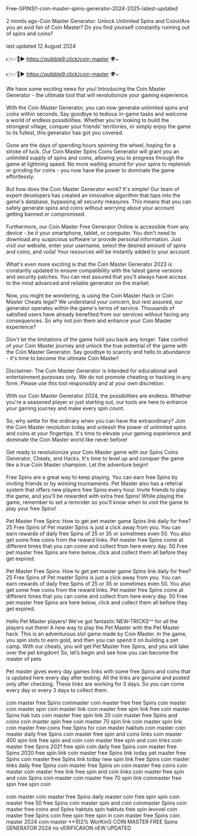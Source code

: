 Free-SPINS!!-coin-master-spins-generator-2024-2025-latest-updated
<br>
<br>2 mimits ago-Coin Master Generator: Unlock Unlimited Spins and Coins!Are you an avid fan of Coin Master? Do you find yourself constantly running out of spins and coins?
<br>
<br>last updated 12 August 2024
<br>
<br>👉✅🔴► https://quibble9.click/coin-master 🌍~
<br>
<br>👉✅🔴► https://quibble9.click/coin-master 🌍~
<br>
<br>We have some exciting news for you! Introducing the Coin Master Generator - the ultimate tool that will revolutionize your gaming experience.
<br>
<br>With the Coin Master Generator, you can now generate unlimited spins and coins within seconds. Say goodbye to tedious in-game tasks and welcome a world of endless possibilities. Whether you're looking to build the strongest village, conquer your friends' territories, or simply enjoy the game to its fullest, this generator has got you covered.
<br>
<br>Gone are the days of spending hours spinning the wheel, hoping for a stroke of luck. Our Coin Master Spins Coins Generator will grant you an unlimited supply of spins and coins, allowing you to progress through the game at lightning speed. No more waiting around for your spins to replenish or grinding for coins - you now have the power to dominate the game effortlessly.
<br>
<br>But how does the Coin Master Generator work? It's simple! Our team of expert developers has created an innovative algorithm that taps into the game's database, bypassing all security measures. This means that you can safely generate spins and coins without worrying about your account getting banned or compromised.
<br>
<br>Furthermore, our Coin Master Free Generator Online is accessible from any device - be it your smartphone, tablet, or computer. You don't need to download any suspicious software or provide personal information. Just visit our website, enter your username, select the desired amount of spins and coins, and voila! Your resources will be instantly added to your account.
<br>
<br>What's even more exciting is that the Coin Master Generator 2023 is constantly updated to ensure compatibility with the latest game versions and security patches. You can rest assured that you'll always have access to the most advanced and reliable generator on the market.
<br>
<br>Now, you might be wondering, is using the Coin Master Hack or Coin Master Cheats legal? We understand your concern, but rest assured, our generator operates within the game's terms of service. Thousands of satisfied users have already benefited from our services without facing any consequences. So why not join them and enhance your Coin Master experience?
<br>
<br>Don't let the limitations of the game hold you back any longer. Take control of your Coin Master journey and unlock the true potential of the game with the Coin Master Generator. Say goodbye to scarcity and hello to abundance - it's time to become the ultimate Coin Master!
<br>
<br>Disclaimer: The Coin Master Generator is intended for educational and entertainment purposes only. We do not promote cheating or hacking in any form. Please use this tool responsibly and at your own discretion.
<br>
<br>With our Coin Master Generator 2024, the possibilities are endless. Whether you're a seasoned player or just starting out, our tools are here to enhance your gaming journey and make every spin count.
<br>
<br>So, why settle for the ordinary when you can have the extraordinary? Join the Coin Master revolution today and unleash the power of unlimited spins and coins at your fingertips. It's time to elevate your gaming experience and dominate the Coin Master world like never before!
<br>
<br>Get ready to revolutionize your Coin Master game with our Spins Coins Generator, Cheats, and Hacks. It's time to level up and conquer the game like a true Coin Master champion. Let the adventure begin!
<br>
<br>Free Spins are a great way to keep playing. You can earn free Spins by inviting friends or by winning tournaments. Pet Master also has a referral system that offers new players free Spins every hour. Invite friends to play the game, and you’ll be rewarded with extra free Spins! While playing the game, remember to set a reminder so you’ll know when to visit the game to play your free Spins!
<br>
<br>Pet Master Free Spins: How to get pet master game Spins link daily for free? 25 Free Spins of Pet master Spins is just a click away from you. You can earn rewards of daily free Spins of 25 or 35 or sometimes even 50. You also get some free coins from the reward links. Pet master free Spins come at different times that you can come and collect from here every day. 50 Free pet master free Spins are here below, click and collect them all before they get expired.
<br>
<br>Pet Master Free Spins: How to get pet master game Spins link daily for free? 25 Free Spins of Pet master Spins is just a click away from you. You can earn rewards of daily free Spins of 25 or 35 or sometimes even 50. You also get some free coins from the reward links. Pet master free Spins come at different times that you can come and collect from here every day. 50 Free pet master free Spins are here below, click and collect them all before they get expired.
<br>
<br>Hello Pet Master players! We’ve got fantastic NEW-TRICKS^^ for all the players out there! A new way to play the Pet Master with the Pet Master hack. This is an adventurous slot game made by Coin Master. In the game, you spin slots to earn gold, and then you can spend it on building a pet camp. With our cheats, you will get Pet Master free Spins, and you will take over the pet kingdom! So, let’s begin and see how you can become the master of pets
<br>
<br>Pet master gives every day games links with some free Spins and coins that is updated here every day after testing. All the links are genuine and posted only after checking. These links are working for 3 days. So you can come every day or every 3 days to collect them.
<br>
<br>coin master free Spins coinmaster coin master free free Spins coin master coin master spin coin master link coin master free spin link free coin master Spins hak tuts coin master free spin link 20 coin master free Spins and coins coin master spin free coin master 70 spin link coin master spin link coin master free coins free Spins for coin master haktuts coin master coin master daily free Spins coin master free spin and coins links coin master 400 spin link free spin and coin coin master free spin and coin links coin master free Spins 2021 free spin coin daily free Spins coin master free Spins 2020 free spin link coin master free Spins link today pet master free Spins coin master free Spins link today new spin link free Spins coin master links daily free Spins coin master free Spins on coin master free coins coin master coin master free link free spin and coin links coin master free spin and coin Spins coin master coin master free 70 spin link coinmaster free spin free spin coin
<br>
<br>coin master coin master free Spins daily master coin free spin spin coin master free 50 free Spins coin master spin and coin coinmaster Spins coin master free coins and Spins haktuts spin haktuts free spin levvvel coin master free Spins coin free spin free spin in coin master free Spins coin master 2024 coin master **102% WorKinG COIN MASTER FREE Spins GENERATOR 2024 no vERIFICAIION nEW UPDATED
<br>